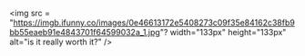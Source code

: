 <img src = "https://imgb.ifunny.co/images/0e46613172e5408273c09f35e84162c38fb9bb55eaeb91e4843701f64599032a_1.jpg"? width="133px" height="133px" alt="is it really worth it?" />
